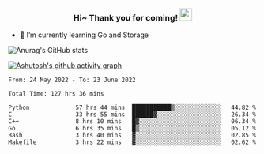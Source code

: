 <h3 align="center">
    Hi~ Thank you for coming!
    <img src="https://media.giphy.com/media/hvRJCLFzcasrR4ia7z/giphy.gif" width="25px">
</h3>

<!--
**pineapple-man/pineapple-man** is a ✨ _special_ ✨ repository because its `README.md` (this file) appears on your GitHub profile.

Here are some ideas to get you started:
- 🔭 I’m currently working on ...
- 🤔 I’m looking for help with ...
- 💬 Ask me about ...
- 📫 How to reach me: ...
- 😄 Pronouns: ...
- ⚡ Fun fact: 
- 👯 I’m looking to collaborate on kubernetes
-->
- 🌱 I’m currently learning Go and Storage


![Anurag's GitHub stats](https://github-readme-stats.vercel.app/api?username=pineapple-man&show_icons=true&theme=radical)


[![Ashutosh's github activity graph](https://activity-graph.herokuapp.com/graph?username=pineapple-man&bg_color=fffff0&color=708090&line=24292e&point=24292e&area=true&hide_border=true)](https://github.com/ashutosh00710/github-readme-activity-graph)

<!--START_SECTION:waka-->

```text
From: 24 May 2022 - To: 23 June 2022

Total Time: 127 hrs 36 mins

Python             57 hrs 44 mins  ███████████▒░░░░░░░░░░░░░   44.82 %
C                  33 hrs 55 mins  ██████▓░░░░░░░░░░░░░░░░░░   26.34 %
C++                8 hrs 10 mins   █▓░░░░░░░░░░░░░░░░░░░░░░░   06.34 %
Go                 6 hrs 35 mins   █▒░░░░░░░░░░░░░░░░░░░░░░░   05.12 %
Bash               3 hrs 40 mins   ▓░░░░░░░░░░░░░░░░░░░░░░░░   02.85 %
Makefile           3 hrs 22 mins   ▓░░░░░░░░░░░░░░░░░░░░░░░░   02.62 %
```

<!--END_SECTION:waka-->
